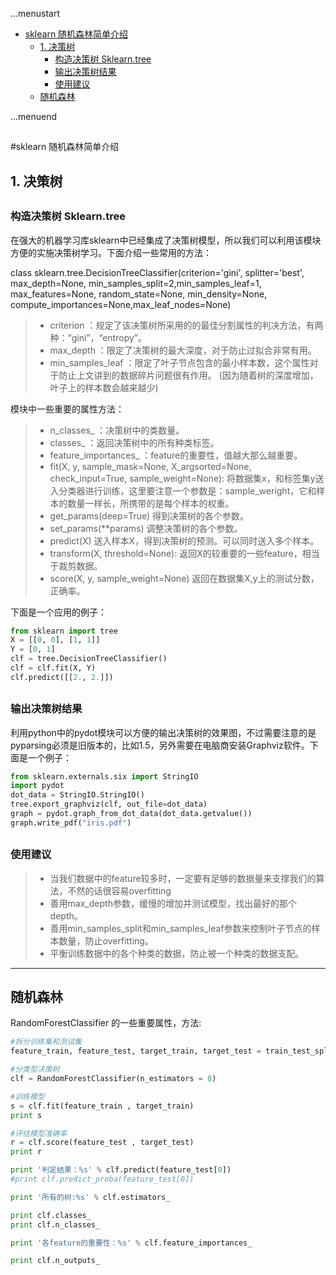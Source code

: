 ...menustart

 - [sklearn 随机森林简单介绍](#d611c199fb56f4cc3ceece27ebc41a8a)
	 - [1. 决策树](#ac3f05d5330e044468fd526d476de188)
		 - [构造决策树 Sklearn.tree](#417242c55236c9c531e82c5425894faf)
		 - [输出决策树结果](#6b00a3fa8d6c11d615b68019cfea518b)
		 - [使用建议](#1381cce03d257acf549790c944080017)
	 - [随机森林](#a60f6c59122509d3df75f4ed6a768b2e)

...menuend


<h2 id="d611c199fb56f4cc3ceece27ebc41a8a"></h2>

#sklearn 随机森林简单介绍

<h2 id="ac3f05d5330e044468fd526d476de188"></h2>

## 1. 决策树

<h2 id="417242c55236c9c531e82c5425894faf"></h2>

### 构造决策树 Sklearn.tree

在强大的机器学习库sklearn中已经集成了决策树模型，所以我们可以利用该模块方便的实施决策树学习。下面介绍一些常用的方法：  

class sklearn.tree.DecisionTreeClassifier(criterion='gini', splitter='best', max_depth=None, min_samples_split=2,min_samples_leaf=1, max_features=None, random_state=None, min_density=None, compute_importances=None,max_leaf_nodes=None)  

> * criterion ：规定了该决策树所采用的的最佳分割属性的判决方法，有两种：“gini”，“entropy”。  
> * max_depth ：限定了决策树的最大深度，对于防止过拟合非常有用。  
> * min_samples_leaf ：限定了叶子节点包含的最小样本数，这个属性对于防止上文讲到的数据碎片问题很有作用。 (因为随着树的深度增加，叶子上的样本数会越来越少)  


模块中一些重要的属性方法：  
> * n_classes_ ：决策树中的类数量。  
> * classes_ ：返回决策树中的所有种类标签。  
> * feature_importances_ ：feature的重要性，值越大那么越重要。  
> * fit(X, y, sample_mask=None, X_argsorted=None, check_input=True,   sample_weight=None):   将数据集x，和标签集y送入分类器进行训练，这里要注意一个参数是：sample_weright，它和样本的数量一样长，所携带的是每个样本的权重。
> * get_params(deep=True) 得到决策树的各个参数。
> * set_params(**params)  调整决策树的各个参数。
> * predict(X)   送入样本X，得到决策树的预测。可以同时送入多个样本。
> * transform(X, threshold=None): 返回X的较重要的一些feature，相当于裁剪数据。
> * score(X, y, sample_weight=None)   返回在数据集X,y上的测试分数，正确率。

下面是一个应用的例子：
```python
from sklearn import tree  
X = [[0, 0], [1, 1]]  
Y = [0, 1]  
clf = tree.DecisionTreeClassifier()  
clf = clf.fit(X, Y)  
clf.predict([[2., 2.]])  
```

<h2 id="6b00a3fa8d6c11d615b68019cfea518b"></h2>

### 输出决策树结果
利用python中的pydot模块可以方便的输出决策树的效果图，不过需要注意的是pyparsing必须是旧版本的，比如1.5，另外需要在电脑商安装Graphviz软件。下面是一个例子：
```python
from sklearn.externals.six import StringIO    
import pydot   
dot_data = StringIO.StringIO()   
tree.export_graphviz(clf, out_file=dot_data)   
graph = pydot.graph_from_dot_data(dot_data.getvalue())   
graph.write_pdf("iris.pdf")   
```

<h2 id="1381cce03d257acf549790c944080017"></h2>

### 使用建议
> * 当我们数据中的feature较多时，一定要有足够的数据量来支撑我们的算法，不然的话很容易overfitting
> * 善用max_depth参数，缓慢的增加并测试模型，找出最好的那个depth。
> * 善用min_samples_split和min_samples_leaf参数来控制叶子节点的样本数量，防止overfitting。
> * 平衡训练数据中的各个种类的数据，防止被一个种类的数据支配。

---

<h2 id="a60f6c59122509d3df75f4ed6a768b2e"></h2>

## 随机森林

RandomForestClassifier 的一些重要属性，方法:
```python
#拆分训练集和测试集
feature_train, feature_test, target_train, target_test = train_test_split(feature, target, test_size=0.1, random_state=42)

#分类型决策树
clf = RandomForestClassifier(n_estimators = 8)

#训练模型
s = clf.fit(feature_train , target_train)
print s

#评估模型准确率
r = clf.score(feature_test , target_test)
print r

print '判定结果：%s' % clf.predict(feature_test[0])
#print clf.predict_proba(feature_test[0])

print '所有的树:%s' % clf.estimators_

print clf.classes_
print clf.n_classes_

print '各feature的重要性：%s' % clf.feature_importances_

print clf.n_outputs_

```
